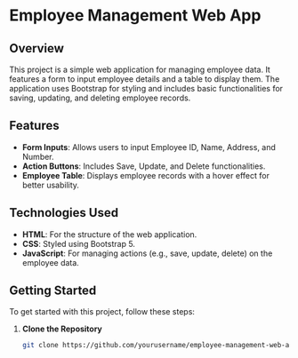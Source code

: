 # Employee Management Web App

## Overview

This project is a simple web application for managing employee data. It features a form to input employee details and a table to display them. The application uses Bootstrap for styling and includes basic functionalities for saving, updating, and deleting employee records.

## Features

- **Form Inputs**: Allows users to input Employee ID, Name, Address, and Number.
- **Action Buttons**: Includes Save, Update, and Delete functionalities.
- **Employee Table**: Displays employee records with a hover effect for better usability.

## Technologies Used

- **HTML**: For the structure of the web application.
- **CSS**: Styled using Bootstrap 5.
- **JavaScript**: For managing actions (e.g., save, update, delete) on the employee data.

## Getting Started

To get started with this project, follow these steps:

1. **Clone the Repository**

   ```bash
   git clone https://github.com/yourusername/employee-management-web-app.git
